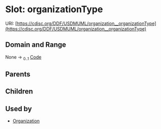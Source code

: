 
# Slot: organizationType




URI: [https://cdisc.org/DDF/USDMUML/organization__organizationType](https://cdisc.org/DDF/USDMUML/organization__organizationType)


## Domain and Range

None &#8594;  <sub>0..1</sub> [Code](Code.md)

## Parents


## Children


## Used by

 * [Organization](Organization.md)
